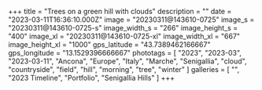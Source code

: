 +++
title = "Trees on a green hill with clouds"
description = ""
date = "2023-03-11T16:36:10.000Z"
image = "20230311@143610-0725"
image_s = "20230311@143610-0725-s"
image_width_s = "266"
image_height_s = "400"
image_xl = "20230311@143610-0725-xl"
image_width_xl = "667"
image_height_xl = "1000"
gps_latitude = "43.7389462166667"
gps_longitude = "13.1529396666667"
phototags = [ "2023", "2023-03", "2023-03-11", "Ancona", "Europe", "Italy", "Marche", "Senigallia", "cloud", "countryside", "field", "hill", "morning", "tree", "winter" ]
galleries = [ "", "2023 Timeline", "Portfolio", "Senigallia Hills" ]
+++
